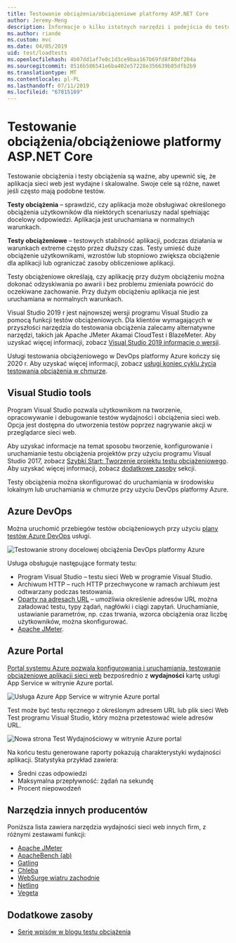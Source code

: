 ```yaml
---
title: Testowanie obciążenia/obciążeniowe platformy ASP.NET Core
author: Jeremy-Meng
description: Informacje o kilku istotnych narzędzi i podejścia do testowania obciążenia i aplikacje platformy ASP.NET Core testowanie obciążeniowe.
ms.author: riande
ms.custom: mvc
ms.date: 04/05/2019
uid: test/loadtests
ms.openlocfilehash: 4b07dd1af7e0c1d3ce9baa167b69fd8f80df204a
ms.sourcegitcommit: 8516b586541e6ba402e57228e356639b85dfb2b9
ms.translationtype: MT
ms.contentlocale: pl-PL
ms.lasthandoff: 07/11/2019
ms.locfileid: "67815169"
---
```

# <a name="aspnet-core-loadstress-testing"></a>Testowanie obciążenia/obciążeniowe platformy ASP.NET Core

Testowanie obciążenia i testy obciążenia są ważne, aby upewnić się, że aplikacja sieci web jest wydajne i skalowalne. Swoje cele są różne, nawet jeśli często mają podobne testów.

**Testy obciążenia** &ndash; sprawdzić, czy aplikacja może obsługiwać określonego obciążenia użytkowników dla niektórych scenariuszy nadal spełniając docelowy odpowiedzi. Aplikacja jest uruchamiana w normalnych warunkach.

**Testy obciążeniowe** &ndash; testowych stabilność aplikacji, podczas działania w warunkach extreme często przez dłuższy czas. Testy umieść duże obciążenie użytkownikami, wzrostów lub stopniowo zwiększa obciążenie dla aplikacji lub ograniczać zasoby obliczeniowe aplikacji.

Testy obciążeniowe określają, czy aplikację przy dużym obciążeniu można dokonać odzyskiwania po awarii i bez problemu zmieniała powrócić do oczekiwane zachowanie. Przy dużym obciążeniu aplikacja nie jest uruchamiana w normalnych warunkach.

Visual Studio 2019 r jest najnowszej wersji programu Visual Studio za pomocą funkcji testów obciążeniowych. Dla klientów wymagających w przyszłości narzędzia do testowania obciążenia zalecamy alternatywne narzędzi, takich jak Apache JMeter Akamai CloudTest i BlazeMeter. Aby uzyskać więcej informacji, zobacz [Visual Studio 2019 informacje o wersji](/visualstudio/releases/2019/release-notes-v16.0#test-tools).

Usługi testowania obciążeniowego w DevOps platformy Azure kończy się 2020 r. Aby uzyskać więcej informacji, zobacz [usługi koniec cyklu życia testowania obciążenia w chmurze](https://devblogs.microsoft.com/devops/cloud-based-load-testing-service-eol/).

## <a name="visual-studio-tools"></a>Visual Studio tools

Program Visual Studio pozwala użytkownikom na tworzenie, opracowywanie i debugowanie testów wydajności i obciążenia sieci web. Opcja jest dostępna do utworzenia testów poprzez nagrywanie akcji w przeglądarce sieci web.

Aby uzyskać informacje na temat sposobu tworzenie, konfigurowanie i uruchamianie testu obciążenia projektów przy użyciu programu Visual Studio 2017, zobacz [Szybki Start: Tworzenie projektu testu obciążeniowego](/visualstudio/test/quickstart-create-a-load-test-project?view=vs-2017). Aby uzyskać więcej informacji, zobacz [dodatkowe zasoby](#additional-resources) sekcji.

Testy obciążenia można skonfigurować do uruchamiania w środowisku lokalnym lub uruchamiania w chmurze przy użyciu DevOps platformy Azure.

## <a name="azure-devops"></a>Azure DevOps

Można uruchomić przebiegów testów obciążeniowych przy użyciu [plany testów Azure DevOps](/azure/devops/test/load-test/index?view=vsts) usługi.

![Testowanie strony docelowej obciążenia DevOps platformy Azure](./load-tests/_static/azure-devops-load-test.png)

Usługa obsługuje następujące formaty testu:

* Program Visual Studio &ndash; testu sieci Web w programie Visual Studio.
* Archiwum HTTP &ndash; ruch HTTP przechwycone w ramach archiwum jest odtwarzany podczas testowania.
* [Oparty na adresach URL](/azure/devops/test/load-test/get-started-simple-cloud-load-test?view=vsts) &ndash; umożliwia określenie adresów URL można załadować testu, typy żądań, nagłówki i ciągi zapytań. Uruchamianie, ustawianie parametrów, np. czas trwania, wzorca obciążenia oraz liczbę użytkowników, można skonfigurować.
* [Apache JMeter](https://jmeter.apache.org/).

## <a name="azure-portal"></a>Azure Portal

[Portal systemu Azure pozwala konfigurowania i uruchamiania, testowanie obciążeniowe aplikacji sieci web](/azure/devops/test/load-test/app-service-web-app-performance-test?view=vsts) bezpośrednio z **wydajności** kartę usługi App Service w witrynie Azure portal.

![Usługa Azure App Service w witrynie Azure portal](./load-tests/_static/azure-appservice-perf-test.png)

Test może być testu ręcznego z określonym adresem URL lub plik sieci Web Test programu Visual Studio, który można przetestować wiele adresów URL.

![Nowa strona Test Wydajnościowy w witrynie Azure portal](./load-tests/_static/azure-appservice-perf-test-config.png)

Na końcu testu generowane raporty pokazują charakterystyki wydajności aplikacji. Statystyka przykład zawiera:

* Średni czas odpowiedzi
* Maksymalna przepływność: żądań na sekundę
* Procent niepowodzeń

## <a name="third-party-tools"></a>Narzędzia innych producentów

Poniższa lista zawiera narzędzia wydajności sieci web innych firm, z różnymi zestawami funkcji:

* [Apache JMeter](https://jmeter.apache.org/)
* [ApacheBench (ab)](https://httpd.apache.org/docs/2.4/programs/ab.html)
* [Gatling](https://gatling.io/)
* [Chleba](https://locust.io/)
* [WebSurge wiatru zachodnie](https://websurge.west-wind.com/)
* [Netling](https://github.com/hallatore/Netling)
* [Vegeta](https://github.com/tsenart/vegeta)

## <a name="additional-resources"></a>Dodatkowe zasoby

* [Serię wpisów w blogu testu obciążenia](https://blogs.msdn.microsoft.com/charles_sterling/2015/06/01/load-test-series-part-i-creating-web-performance-tests-for-a-load-test/)
